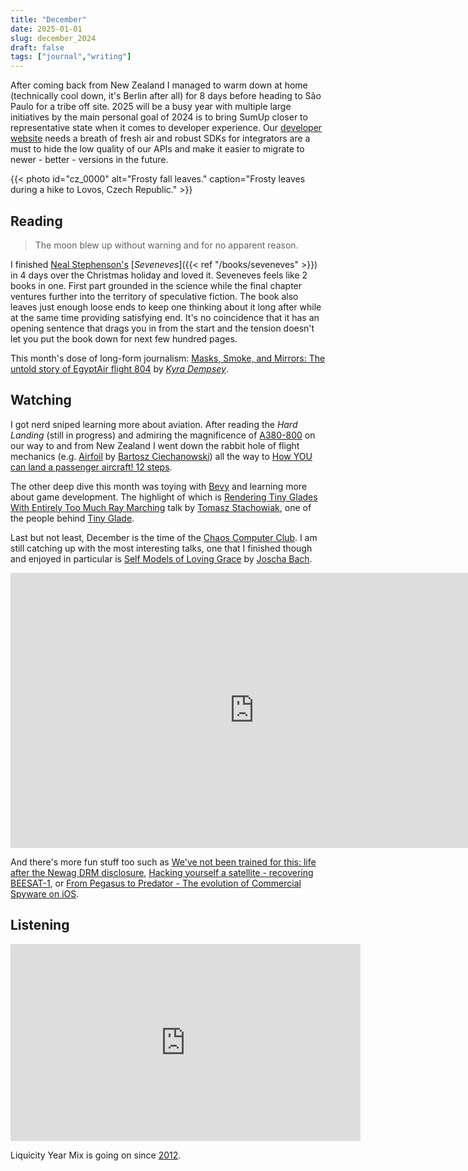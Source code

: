 ```yaml
---
title: "December"
date: 2025-01-01
slug: december_2024
draft: false
tags: ["journal","writing"]
---
```


After coming back from New Zealand I managed to warm down at home (technically cool down, it's Berlin after all) for 8 days before heading to São Paulo for a tribe off site. 2025 will be a busy year with multiple large initiatives by the main personal goal of 2024 is to bring SumUp closer to representative state when it comes to developer experience. Our [developer website](https://developer.sumup.com/) needs a breath of fresh air and robust SDKs for integrators are a must to hide the low quality of our APIs and make it easier to migrate to newer - better - versions in the future.

{{< photo id="cz_0000" alt="Frosty fall leaves." caption="Frosty leaves during a hike to Lovos, Czech Republic." >}}

## Reading

> The moon blew up without warning and for no apparent reason.

I finished [Neal Stephenson's](https://en.wikipedia.org/wiki/Neal_Stephenson) [_Seveneves_]({{< ref "/books/seveneves" >}}) in 4 days over the Christmas holiday and loved it. Seveneves feels like 2 books in one. First part grounded in the science while the final chapter ventures further into the territory of speculative fiction. The book also leaves just enough loose ends to keep one thinking about it long after while at the same time providing satisfying end. It's no coincidence that it has an opening sentence that drags you in from the start and the tension doesn't let you put the book down for next few hundred pages.

This month's dose of long-form journalism: [Masks, Smoke, and Mirrors: The untold story of EgyptAir flight 804](https://admiralcloudberg.medium.com/masks-smoke-and-mirrors-the-untold-story-of-egyptair-flight-804-42c788fcac2d) by [_Kyra Dempsey_](https://admiralcloudberg.medium.com).

## Watching

I got nerd sniped learning more about aviation. After reading the _Hard Landing_ (still in progress) and admiring the magnificence of [A380-800](https://de.wikipedia.org/wiki/Airbus_A380) on our way to and from New Zealand I went down the rabbit hole of flight mechanics (e.g. [Airfoil](https://ciechanow.ski/airfoil/) by [Bartosz Ciechanowski](https://ciechanow.ski)) all the way to [How YOU can land a passenger aircraft! 12 steps](https://youtu.be/ePDl1JNqjpM?si=G62ZrT7y2OUDf8jv).

The other deep dive this month was toying with [Bevy](https://bevyengine.org) and learning more about game development. The highlight of which is [Rendering Tiny Glades With Entirely Too Much Ray Marching](https://youtu.be/jusWW2pPnA0?si=Q3DBdH62XvVW8tgf) talk by [Tomasz Stachowiak](https://github.com/h3r2tic), one of the people behind [Tiny Glade](https://en.wikipedia.org/wiki/Tiny_Glade).

Last but not least, December is the time of the [Chaos Computer Club](https://media.ccc.de). I am still catching up with the most interesting talks, one that I finished though and enjoyed in particular is [Self Models of Loving Grace](https://media.ccc.de/v/38c3-self-models-of-loving-grace) by [Joscha Bach](https://en.wikipedia.org/wiki/Joscha_Bach).

<iframe width="780" height="440" src="https://media.ccc.de/v/38c3-self-models-of-loving-grace/oembed" frameborder="0" allowfullscreen></iframe>

And there's more fun stuff too such as [We've not been trained for this: life after the Newag DRM disclosure](https://media.ccc.de/v/38c3-we-ve-not-been-trained-for-this-life-after-the-newag-drm-disclosure), [Hacking yourself a satellite - recovering BEESAT-1](https://media.ccc.de/v/38c3-hacking-yourself-a-satellite-recovering-beesat-1), or [From Pegasus to Predator - The evolution of Commercial Spyware on iOS](https://media.ccc.de/v/38c3-from-pegasus-to-predator-the-evolution-of-commercial-spyware-on-ios).

## Listening

<iframe width="560" height="315" src="https://www.youtube-nocookie.com/embed/VPBc1316Tro?si=gVvnbbv7grFz7jYv" title="YouTube video player" frameborder="0" allow="accelerometer; autoplay; clipboard-write; encrypted-media; gyroscope; picture-in-picture; web-share" referrerpolicy="strict-origin-when-cross-origin" allowfullscreen></iframe>

Liquicity Year Mix is going on since [2012](https://youtu.be/HW-heSo9580?si=ubUOAa2K2hcKDZJM).
